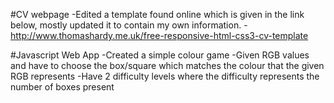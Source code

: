 #CV webpage
-Edited a template found online which is given in the link below, mostly updated it to contain my own information.
-http://www.thomashardy.me.uk/free-responsive-html-css3-cv-template


#Javascript Web App
-Created a simple colour game
-Given RGB values and have to choose the box/square which matches the colour that the given RGB represents
-Have 2 difficulty levels where the difficulty represents the number of boxes present
